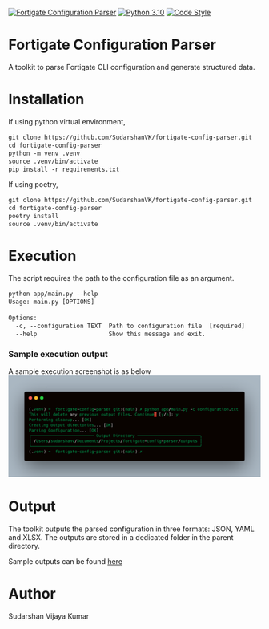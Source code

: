 [![Fortigate Configuration Parser](https://github.com/SudarshanVK/fortigate-config-parser/actions/workflows/main.yaml/badge.svg)](https://github.com/SudarshanVK/fortigate-config-parser/actions/workflows/main.yaml)
[![Python 3.10](https://img.shields.io/badge/python-3.10-blue.svg)](https://www.python.org/downloads/release/python-310/)
[![Code Style](https://img.shields.io/badge/code%20style-black-000000.svg)](https://github.com/ambv/black)

# Fortigate Configuration Parser

A toolkit to parse Fortigate CLI configuration and generate structured data.

# Installation

If using python virtual environment,

```
git clone https://github.com/SudarshanVK/fortigate-config-parser.git
cd fortigate-config-parser
python -m venv .venv
source .venv/bin/activate
pip install -r requirements.txt
```

If using poetry,

```
git clone https://github.com/SudarshanVK/fortigate-config-parser.git
cd fortigate-config-parser
poetry install
source .venv/bin/activate
```

# Execution

The script requires the path to the configuration file as an argument.

```
python app/main.py --help
Usage: main.py [OPTIONS]

Options:
  -c, --configuration TEXT  Path to configuration file  [required]
  --help                    Show this message and exit.
```

### Sample execution output

A sample execution screenshot is as below
![alt text](images/sample_execution.png)

# Output

The toolkit outputs the parsed configuration in three formats: JSON, YAML and XLSX.
The outputs are stored in a dedicated folder in the parent directory.

Sample outputs can be found [here](./outputs)

# Author

Sudarshan Vijaya Kumar

